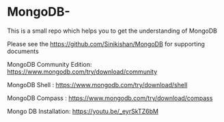 # MongoDB-
This is a small repo which helps you to get the understanding of MongoDB

Please see the https://github.com/Sinikishan/MongoDB for supporting documents

MongoDB Community Edition: https://www.mongodb.com/try/download/community

MongoDB Shell :
https://www.mongodb.com/try/download/shell

MongoDB Compass : https://www.mongodb.com/try/download/compass

Mongo DB Installation: https://youtu.be/_eyrSkTZ6bM
